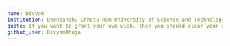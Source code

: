 ```yaml
---
name: Divyam
institution: Deenbandhu Chhotu Ram University of Science and Technology
quote: If you want to grant your own wish, then you should clear your own path to it
github_user: DivyamAhuja
---
```

